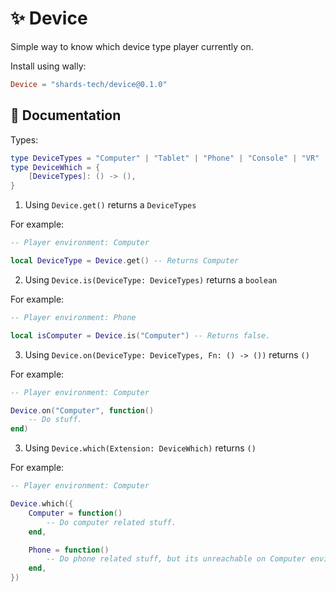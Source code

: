 # ✨ Device

Simple way to know which device type player currently on.

Install using wally: 

```toml
Device = "shards-tech/device@0.1.0"
```

## 📃 Documentation

Types:
```lua
type DeviceTypes = "Computer" | "Tablet" | "Phone" | "Console" | "VR"
type DeviceWhich = {
	[DeviceTypes]: () -> (),
}
```

1. Using `Device.get()` returns a `DeviceTypes`

For example:

```lua
-- Player environment: Computer

local DeviceType = Device.get() -- Returns Computer 
```

2. Using `Device.is(DeviceType: DeviceTypes)` returns a `boolean`

For example:

```lua
-- Player environment: Phone

local isComputer = Device.is("Computer") -- Returns false.
```

3. Using `Device.on(DeviceType: DeviceTypes, Fn: () -> ())` returns `()`

For example:

```lua
-- Player environment: Computer

Device.on("Computer", function()
    -- Do stuff.
end)
```

3. Using `Device.which(Extension: DeviceWhich)` returns `()`

For example:

```lua
-- Player environment: Computer

Device.which({
    Computer = function()
        -- Do computer related stuff.
    end,

    Phone = function()
        -- Do phone related stuff, but its unreachable on Computer environment.
    end,
})
```